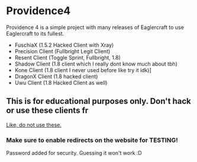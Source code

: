 # Providence4
Providence 4 is a simple project with many releases of Eaglercraft to use Eaglercraft to its fullest.
* FuschiaX (1.5.2 Hacked Client with Xray)
* Precision Client (Fullbright Legit Client)
* Resent Client (Toggle Sprint, Fullbright, 1.8)
* Shadow Client (1.8 client which I really dont know much about tbh)
* Kone Client (1.8 client I never used before like try it idk)]
* DragonX Client (1.8 hacked client)
* Uwu Client (1.8 Hacked Client as well)
## This is for educational purposes only. Don't hack or use these clients fr
[Like, do not use these.](https://providence4.github.io)
### Make sure to enable redirects on the website for TESTING!

Password added for security. Guessing it won't work :D
